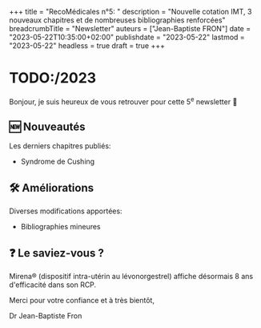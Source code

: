 +++
title = "RecoMédicales n°5: "
description = "Nouvelle cotation IMT, 3 nouveaux chapitres et de nombreuses bibliographies renforcées"
breadcrumbTitle = "Newsletter"
auteurs = ["Jean-Baptiste FRON"]
date = "2023-05-22T10:35:00+02:00"
publishdate = "2023-05-22"
lastmod = "2023-05-22"
headless = true
draft = true
+++

# TODO:/2023

Bonjour, je suis heureux de vous retrouver pour cette 5<sup>e</sup> newsletter 📰

## 🆕 Nouveautés

Les derniers chapitres publiés:

- Syndrome de Cushing

## 🛠️ Améliorations

Diverses modifications apportées:

- Bibliographies mineures

## ❓ Le saviez-vous ?

Mirena® (dispositif intra-utérin au lévonorgestrel) affiche désormais 8 ans d'efficacité dans son RCP.

Merci pour votre confiance et à très bientôt,

Dr Jean-Baptiste Fron
